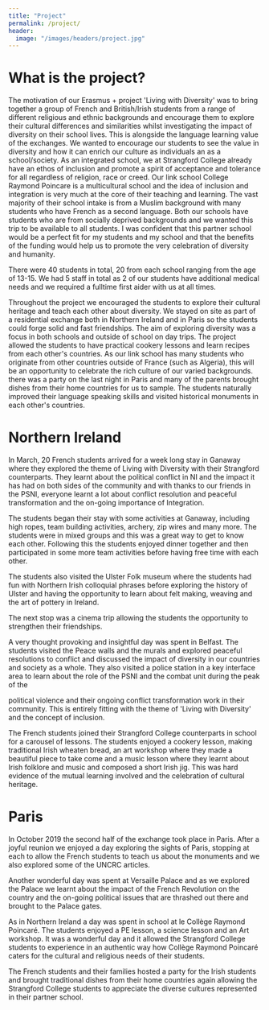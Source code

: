 ```yaml
---
title: "Project"
permalink: /project/
header:
  image: "/images/headers/project.jpg"
---
```


# What is the project?

The motivation of our Erasmus + project 'Living with Diversity' was to bring together a group of French and British/Irish students from a range of different religious and ethnic backgrounds and encourage them to explore their cultural differences and similarities whilst investigating the impact of diversity on their school lives. This is alongside the language learning value of the exchanges. We wanted to encourage our students to see the value in diversity and how it can enrich our culture as individuals an as a school/society. As an integrated school, we at Strangford College already have an ethos of inclusion and promote a spirit of acceptance and tolerance for all regardless of religion, race or creed. Our link school College Raymond Poincare is a multicultural school and the idea of inclusion and integration is very much at the core of their teaching and learning. The vast majority of their school intake is from a Muslim background with many students who have French as a second language. Both our schools have students who are from socially deprived backgrounds and we wanted this trip to be available to all students. I was confident that this partner school would be a perfect fit for my students and my school and that the benefits of the funding would help us to promote the very celebration of diversity and humanity.

There were 40 students in total, 20 from each school ranging from the age of 13-15. We had 5 staff in total as 2 of our students have additional medical needs and we required a fulltime first aider with us at all times.

Throughout the project we encouraged the students to explore their cultural heritage and teach each other about diversity. We stayed on site as part of a residential exchange both in Northern Ireland and in Paris so the students could forge solid and fast friendships. The aim of exploring diversity was a focus in both schools and outside of school on day trips. The project allowed the students to have practical cookery lessons and learn recipes from each other's countries. As our link school has many students who originate from other countries outside of France (such as Algeria), this will be an opportunity to celebrate the rich culture of our varied backgrounds. there was a party on the last night in Paris and many of the parents brought dishes from their home countries for us to sample. The students naturally improved their language speaking skills and visited historical monuments in each other's countries.

# Northern Ireland

In March, 20 French students arrived for a week long stay in Ganaway where they explored the theme of Living with Diversity with their Strangford counterparts. They learnt about the political conflict in NI and the impact it has had on both sides of the community and with thanks to our friends in the PSNI, everyone learnt a lot about conflict resolution and peaceful transformation and the on-going importance of Integration.

The students began their stay with some activities at Ganaway, including high ropes, team building activities, archery, zip wires and many more. The students were in mixed groups and this was a great way to get to know each other. Following this the students enjoyed dinner together and then participated in some more team activities before having free time with each other.

The students also visited the Ulster Folk museum where the students had fun with Northern Irish colloquial phrases before exploring the history of Ulster and having the opportunity to learn about felt making, weaving and the art of pottery in Ireland.

The next stop was a cinema trip allowing the students the opportunity to strengthen their friendships.

A very thought provoking and insightful day was spent in Belfast. The students visited the Peace walls and the murals and explored peaceful resolutions to conflict and discussed the impact of diversity in our countries and society as a whole. They also visited a police station in a key interface area to learn about the role of the PSNI and the combat unit during the peak of the

political violence and their ongoing conflict transformation work in their community. This is entirely fitting with the theme of 'Living with Diversity' and the concept of inclusion.

The French students joined their Strangford College counterparts in school for a carousel of lessons. The students enjoyed a cookery lesson, making traditional Irish wheaten bread, an art workshop where they made a beautiful piece to take come and a music lesson where they learnt about Irish folklore and music and composed a short Irish jig. This was hard evidence of the mutual learning involved and the celebration of cultural heritage.

# Paris

In October 2019 the second half of the exchange took place in Paris. After a joyful reunion we enjoyed a day exploring the sights of Paris, stopping at each to allow the French students to teach us about the monuments and we also explored some of the UNCRC articles.

Another wonderful day was spent at Versaille Palace and as we explored the Palace we learnt about the impact of the French Revolution on the country and the on-going political issues that are thrashed out there and brought to the Palace gates.

As in Northern Ireland a day was spent in school at le Collège Raymond Poincaré. The students enjoyed a PE lesson, a science lesson and an Art workshop. It was a wonderful day and it allowed the Strangford College students to experience in an authentic way how Collège Raymond Poincaré caters for the cultural and religious needs of their students.

The French students and their families hosted a party for the Irish students and brought traditional dishes from their home countries again allowing the Strangford College students to appreciate the diverse cultures represented in their partner school.
